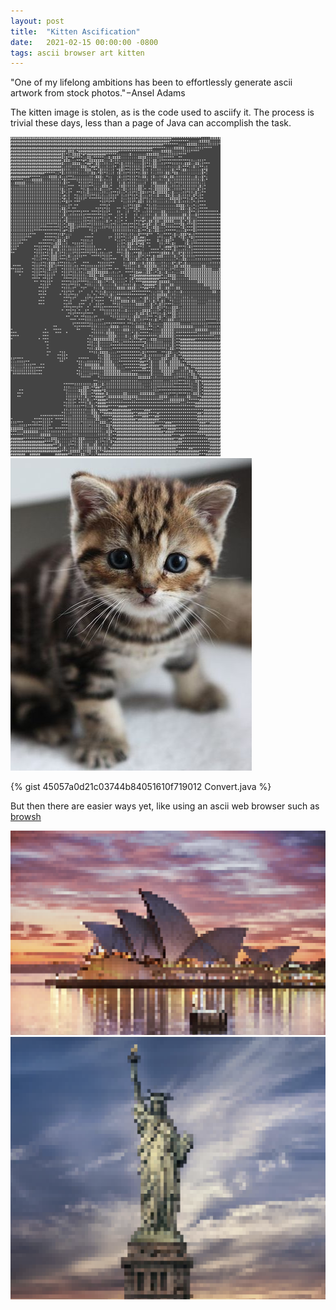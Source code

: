```yaml
---
layout: post
title:  "Kitten Ascification"
date:   2021-02-15 00:00:00 -0800
tags: ascii browser art kitten
---
```

<style>
.ascii_text {
  font: 0.405em "Courier new", sans-serif;
  font-weight: bold;
  line-height: 0.9em;
  background-color: #444444;
  color: #FFFFFF;
  margin: 0px;
  padding: 0px;
  display: inline-block;
}
</style>
"One of my lifelong ambitions has been to effortlessly generate ascii artwork from stock photos."−Ansel Adams

The kitten image is stolen, as is the code used to asciify it. The process is trivial these days,
less than a page of Java can accomplish the task. 

<pre class="ascii_text">
############################################################################**************::::IIIII
###########################################################################*********:::::IIIII:::::
########################################################################*******::::IIIII:::::!!!!!"
###################################################################******::::IIIII:::::!!!!""""    
##########################:III:*###################****************::::IIIII:::::!!!!""""          
########################I!"!:IIII*#*#########*****::::::I:::::::IIIIII::::!!!!!""""                
########################I!I**#****::II:*****::I:IIII::::::::IIII:::::!!!"""""  ""                  
########################:III:::***#*:IIIIIII:::I:!!:::::::::::I:!!:II:!"""""""""""""!!::!!!"       
########################I::::IIII::*##*:II::!!:::"":I:!!!!::::I!"!:II::!!"""!!!!!:III::II:!"""     
########################::!!!::::III:*##*I:::!::!" :I!""!!!!!:I!""!II:::::!::::I:***::I::**:!      
########################I!!!:::!:::III:**:I!!!::! "II!""!!!"":I:! !::!!:::::I:**:II:::::::I*I      
################*****::*I:!!!!!!::::!:II:*I!"!::! !I:!!"!!!"!:II! !::!!!:II:*II:::::::::::I*:      
#########*****::::IIII:I::!""!:::::::!!:III: "::  :I:!!"!!!"!:II: !I::!!II:II:!!!!!!!::I::I*:      
******::::IIIII::::!!!!:*I!""""!!!!!!!!:::I:!::!  !::!!"!!!!::::! !:::!:::I::!!!!!!!!!!!!:I:"      
::IIIII::::!!!!!!!!!!!!!:I!"    "!!!!"!:::::I::!   !:I:!!!!::::!  !II::::I:!:!"!!!!!!!!!!:::       
::::!!!!!!!!!!!!!!!!!!!::::"""  "!!!!""::::III:"   !II!!!!!:II!   !:IIIIII::!!!!:!!!!!!!:I:"       
!!!!!!!!!!!!!!!!!!!!!!!!I::!"    "!:I::!!:I:::!"  "::I!:!!!!II:" "!:IIIIIII::!!!!"!!!!!:I:!"       
!!!!!!!!!!!!!!!!!!!!!!!:I*:!"  ""!!:I::::::!!::!""!!::":!!"!:II!!"!I:IIIII::I::::!!"!!:I::""       
!!!!!!!!!!!!!!!!!!!!!!!::#:!  "!::!!!!""!!:!::!!!!" !:!!"!!":I:::!!::I:::II:I::I:!!!!:I*:!"        
!!!!!!!!!!!!!!!!!!!!!!!:*#:!  "!!!!" """"""!!!!"!"  !::!!!!":I!"!:!::::::::IIIII!""!:I:*:""        
!!!!!!!!!!!!!!!!!!!!!!!:**I!" """         "!!"!""   "::!!!":II! !!:!!::::!:::I:I:!!!::*:!"""       
!!!!!!!!!!!!!!!!!!!!!!!::::!" ""          """!"      ::!"!!II:  "!:!!:::::::::IIII:!::*::"""       
!!!!!!!!!!!!!!!!!!!!!!!:II:" ""         "!"!"!!   "" "::""!I:  "!!!!!:::::::::::II::I:*::""""      
!!!!!!!!!!!!!!!!!!!!!!!!:I!""!"""!""" """!"!!!"   !!  :!  ":" ::!!!::::II:::::!:::::I**:!""""""""" 
!!!!!!!!!!!!!!!!!!!!!!!::I::!!!!!!!""""""""!!:""  ::" !   !! :::!!::I::III:::::::II:I::I!""""""""""
!!!!!!!!!!!!!!!!!!!!!!!:*:I:::::::!!""!!!!"!::!  "::" "   ! ":#::::IIIIIIIIIIIIIII:II:::"""""""""""
!!!!!!!!!!!!!!!!!!!!!!!!:*I:::::::!!"!!!:::::I:" !::" "   !"!*#*:II:II::IIIII:::I:*:I:I!"""""""""""
!!!!!!!!!!!!!!!!!"""""!!:*:III:::!!!""!!!!!!:::!"!::!""!""!"!:#*II::I::II::::***II:***I!"""""""""""
!!!!!!!!!!!!!!"""""""""!:**:II:!"""""!!::::!!"!!!!!!!!!!""!!::**I::III:::*******:I:***I!"""""""""""
!!!!!!!!!!!""""""""""""!:#*:I!       "!:!       !!!!!!!!!!::I:**:I::II:::*****::::I***I!"""""""""""
!!!!!!!!!"""    """"""!!I*:::         "          !!!"!!:!!::I***I""  "::****:I::III*#:!""""""""""""
!!!!!!!"""      """""!!:::I!       """"       !" !!!""::!:II:##:     !"!:::I:" "!I::*I!""""""""""""
!!!!!"""       """""!:II:I:      "!!!:!          "::!":::III###!""   I:!:II!"    ":I::!!"""""""""""
!!!!""       """"""!:III::!  "!!!"!!::!           ::!":III:I*#I ""    !!:**:I!    !I:!"""""""""""""
!!!"       ""!!"""!:III:!!!!:::!!""!!!!!          !:!!:II:::**!  "    ! :###*I!"""!:I!"""""""""""""
!""        "!!!""!!I::I:!!:!!!!!!""!!!!!!"" "     !!!:I:*****::   """" ":***:I:::!!::!"""""""""""""
""         "!!!!"!:I:I:!"!:::!"!!""""!""!:!!::!"  ""!:II::**II:::!""""!IIII:I::I*I!!!!"""""""""""""
           !!:!""":III:!"":I::!!!!""  """"!"!!!"    ":II::::I!":**:I:III:::::I::*I!!!!!""""""""""""
          "!::!""!:III:"""!::!!"           "!!!"""   !:I:::I!:!:I:II::::::::::*::II::::!!!!!!!!""""
          "!::!"!:III:!""!!!::"   """    "!!!!!""    !::III:::I:IIII:::!!:::I*:I*:I:::::::::::!!!!!
 """"     "!!!""!:II:!"""!!!!:!! ""!!!!!!!!!!"""     "!!!:::I::IIIIII::!!!:::II:IIIII:::::II:::::::
""!!!"    "!!!"!::I::!  "!!!!!:!!"!!::III::!!!"" ""   """!!:::::III::I!!!::!"!::::IIIIIIIIIIIII:::I
  """"    "!!!""!:::!"  "!!!"!!:!!::IIIIIIIIII::!::"  """"!I##::II::*:I::I::!:::IIIIIIIIIIIIIIIIIII
    "     "!!"""!!!!"   "!!""!!!!!!::III::II::::::::!   "!I############*::IIII::::IIIIIIIIIIIIIIIII
          """" ""!!"     """"!"!!!!!:::II:::IIII::::::" !I*###########****::II::::::IIIIIIIIIIIIIII
           "" ""!!!"    """"!!!!""""!::::II::*::I:::::" !::***#######:IIIII:::::::::::::IIIIIIIIIII
              "!!!"     ""!!""!!!  "!!::::I::::::I:::!!!!:I:::*#####*:I::::II::::::::::::::IIIIIIII
             ""!!"      "!!!:!"  "!"   !:::I::::::IIII:IIII::**##***::I::II:::II::::::::::::::IIIII
             ""!"       "!!"!"  !"    ! ":!:I::::::::::::*********:::!!I::I::!::I::::::::::::::II::
             """"      " "!!""!!    !: ": ""!!:I::**************:::!:IIIII::!!:::::::::::::::::::::
              ""         """!!"    !!"!:""""  "!:III:::*:::::*:II::!:I*::"!!:!:::!!!:!:::::::::::::
             """         "":!    """  ! "!""   "!!::IIII:II::::I:!:I:*:I!  "!:::!!!!!!!!:::::!!!!::
             """         "!""   !""  !  !!!"    ""!!:::::::IIII:::I:*:I!!"""!:::!!!!!!!!::::!!!!!!!
                         """!""!""  "  """!!"""""""!!:::::::::::::I::I!!"!::III::!!!!!!!!!!!!!!!!!!
                        " ""!"! "  !"  "  ""!!!!!!!!::I:::::::IIII:::!" !:::II::!!!!!!!!!!!!!!!!!!!
                           "!!""""!""""     !!!!:!!::::::::I:II:I:!""!!:I:**II:!!!!!!!!!!!!!!!!!!!!
                          ""  "" ""!!!:!"      "!!!!!!!!::III:::!"" ":I:*:::II:!!!!!!!!!!!!!!!!!!!!
                            """ """!!!:::!!"      """" "!:I::!!""!!:I:*:::III:::!!!!!!!!!!!!"""""!!
                             !"""""""!!:::::!""!"""""" ""!:!:!!!:I::::::IIIIIIII:::::!!!!!!!!""""""
                    ""        "!""""""!!!::::::IIII::!!!:::IIII::**::*::IIIIIIIIIIIIII:::::!!!!!!!!
"               "   """"       ""     "!::::::I::::::III:::::******::::IIIIII::::::::::IIIIII::::!!
"""            """   """  "           "!!!!!:IIII::::::::*:I:****::::::IIIIII:**********::::::IIIII
""""           """                   "!:::::::IIII::::I:::II*********:IIIIIII:******************:::
"            " """                  "!:IIIIIIIIII:::::::*:***#**::III:::::::I:**#######************
                ""                  "!!::I::::::***::**********I:::!!!!!::::I:**###################
                 "                  ""!::I:::::***************I:!!!!!!!!!!!:I:**###################
                 "                  "!!:III:::::*************::!"""""""""!:II:**###################
                 ""    "!!           ""!!:IIII::::***********:I!"""""  ""!II:::*###################
                 "    ""!!"              !::III:::::**********:I:!!!!!!!:II::I:**##################
!!""""                "!!!"     """""    "!:III:::::*********#**:I:::::III::III:**#################
:::!!!!""              ""      "!!::!!!!!!!:IIII:::**********##**:I:::III::IIIII:**################
::::::!!!!""  ""                "!:IIIIIII::IIIII::::********###*:I:::IIII:IIIIIII:**##############
!!::::!!!!!!""""                "!::::IIIIIIIIIIII::::********##**I:::IIIIIIIII:::II:**############
"!!!!!!!!!!!"""                "!:::::::::::IIIIIIII:::::*********I::::IIIIII:::!!!:II:*###########
 """"""""""""""                "!!:::!!""!::IIIIIIIIIIIIIIII::::::I:::::IIII::!!!!!!:II:*##########
                                 """""   "::::::::::::::::::IIIIII::!::::::::!!"""!!::II:*#########
                                       ""::::::!!!!!!!!!!!!!:::::::!!!!!:::!!!!"""!!!::II*#########
                         """""!!!!!!!!:II::I:!!!!!!!!!!!!!!!!!::::!!!!!!!!!!!"""""""!!::I:*########
                         !!!::::::III:**##*::!!!!!!!!!!!!!!!!!!:::!!!""""""""""""""""!::I:*########
    ""                   "!:::::IIII::*####*I::::::::::::::::::::::!!!"""""""""""""""!::I:*########
   """                    !::::::III::**####:I:::::::II::::::IIIIIII::::!!!"""!""""!!:III:*########
   ""                     !!!!!!!!:I::**####*:IIIIIIIIIIIIII::::::::::IIII:::!!::::II:::**#########
                          "!!!" "!!:I::**####*:::::::****::*************:::IIIIIII::*****##########
                         "!!!!" """!:I::*####***********************************:::****############
                         "!!!!!!!""!::I:*#####*****####********************************############
                         !!:!!!!!!!!::II:*####**#########******###*************************########
                        "!::!!!!!!!:::III:**##############**#####****#******************##*########
              """""""""""!:::!!!!!!!:::III:*****##########****###***##******************###########
"          """"!!!!" """"!!!!!!!!!!!::::II::::**###########*##########******************###########
!!!"""    "!!""!!!!"    """!!!!!!"!!!!!!::III::*####################*****###*************###**#####
::::!!!!"""""""!!!"     """!!!!!!!!!!"!!!!:::II*######################**######***********##########
IIIIII:::!!!!!!!!!"" """"""!!!!!!!!!!!!!!!!:::I:*######################***####***********##########
***:::IIIIIII:::!!!!!!!!!!!!!!!!!!!!!!!!!!!::III**######################*####***********###########
******::::::::IIIII:::::!!:::!!!:::::::::!!!!:I:**##########################****##**********#######
######**********:::III:::::::!!:III:::::::!!"!I:**###########################**##************######
################****:II:::::!"!:II::::::I:!"!!:I*################################*************#####
####################**:I:::!""!:II!!I::II::!!!::###############################***************#####
######################*::I::!!::II!!IIIIIII:I:*###############################******##********#####
########################***:IIIII:!!II::I:**##################################*##########****######
#######  #####       ######**::::II::*::*################################################***#######
</pre>

<img src="/images/kitten.jpg"/>

{% gist 45057a0d21c03744b84051610f719012 Convert.java %}

But then there are easier ways yet, like using an ascii web browser such as [browsh](https://github.com/browsh-org/browsh)

<img src="/images/sydney.png"/>
<img src="/images/liberty-pixelated.png"/>
